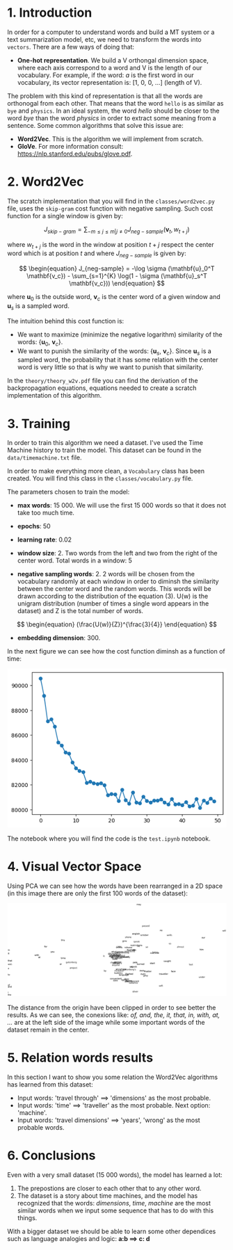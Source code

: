 # 1. Introduction

In order for a computer to understand words and build a MT system or a text summarization model, etc, we need to transform the words into `vectors`. There are a few ways of doing that: 

* **One-hot representation**. We build a V orthongal dimension space, where each axis correspond to a word and V is the length of our vocabulary. For example, if the word: *a* is the first word in our vocabulary, its vector representation is: [1, 0, 0, ...] (length of V). 

The problem with this kind of representation is that all the words are orthonogal from each other. That means that the word `hello` is as similar as `bye` and `physics`. In an ideal system, the word *hello* should be closer to the word *bye* than the word *physics* in order to extract some meaning from a sentence. Some common algorithms that solve this issue are: 

* **Word2Vec**. This is the algorithm we will implement from scratch. 
* **GloVe**. For more information consult: https://nlp.stanford.edu/pubs/glove.pdf. 


# 2. Word2Vec

The scratch implementation that you will find in the `classes/word2vec.py` file, uses the `skip-gram` cost function with negative sampling. Such cost function for a single window is given by: 

$$
\begin{equation}
J_{skip-gram} = \sum_{-m \leq j \leq m | j \neq 0} J_{neg-sample}(\mathbf{v}_t, w_{t+j})
\end{equation}
$$

where $w_{t+j}$ is the word in the window at position $t+j$ respect the center word which is at position $t$ and where $J_{neg-sample}$ is given by: 

$$
\begin{equation}
J_{neg-sample} = -\log \sigma (\mathbf{u}_0^T \mathbf{v_c}) - \sum_{s=1}^{K} \log(1 - \sigma (\mathbf{u}_s^T \mathbf{v_c}))
\end{equation}
$$

where $\mathbf{u}_0$ is the outside word, $\mathbf{v}_c$ is the center word of a given window and $\mathbf{u}_s$ is a sampled word. 

The intuition behind this cost function is: 
- We want to maximize (minimize the negative logarithm) similarity of the words: {$\mathbf{u}_0$, $\mathbf{v}_c$}. 
- We want to punish the similarity of the words: {$\mathbf{u}_s$, $\mathbf{v}_c$}. Since $\mathbf{u}_s$ is a sampled word, the probability that it has some relation with the center word is very little so that is why we want to punish that similarity. 

In the `theory/theory_w2v.pdf` file you can find the derivation of the backpropagation equations, equations needed to create a scratch implementation of this algorithm. 

# 3. Training

In order to train this algorithm we need a dataset. I've used the Time Machine history to train the model. This dataset can be found in the `data/timemachine.txt` file. 

In order to make everything more clean, a `Vocabulary` class has been created. You will find this class in the `classes/vocabulary.py` file. 

The parameters chosen to train the model: 
* **max words**: 15 000. We will use the first 15 000 words so that it does not take too much time. 

* **epochs**: 50

* **learning rate**: 0.02

* **window size**: 2. Two words from the left and two from the right of the center word. Total words in a window: 5

* **negative sampling words**: 2. 2 words will be chosen from the vocabulary randomly at each window in order to diminsh the similarity between the center word and the random words. This words will be drawn according to the distribution of the equation (3). U(w) is the unigram distribution (number of times a single word appears in the dataset) and Z is the total number of words. 

$$
\begin{equation}
(\frac{U(w)}{Z})^{\frac{3}{4}}
\end{equation}
$$

* **embedding dimension**: 300. 

In the next figure we can see how the cost function diminsh as a function of time: 

![Alt Text](./images/cost_word2vec.png)

The notebook where you will find the code is the `test.ipynb` notebook. 

# 4. Visual Vector Space

Using PCA we can see how the words have been rearranged in a 2D space (in this image there are only the first 100 words of the dataset): 

![Alt Text](./images/word_vector_space.png)

The distance from the origin have been clipped in order to see better the results. As we can see, the conexions like: *of, and, the, it, that, in, with, at, ...* are at the left side of the image while some important words of the dataset remain in the center. 

# 5. Relation words results

In this section I want to show you some relation the Word2Vec algorithms has learned from this dataset: 

* Input words: 'travel through' $\implies$ 'dimensions' as the most probable. 
* Input words: 'time' $\implies$ 'traveller' as the most probable. Next option: 'machine'. 
* Input words: 'travel dimensions' $\implies$ 'years', 'wrong' as the most probable words. 

# 6. Conclusions

Even with a very small dataset (15 000 words), the model has learned a lot: 

1. The prepostions are closer to each other that to any other word. 
2. The dataset is a story about time machines, and the model has recognized that the words: *dimensions*, *time*, *machine* are the most similar words when we input some sequence that has to do with this things. 

With a bigger dataset we should be able to learn some other dependices such as language analogies and logic: **a:b $\implies$ c: d**
